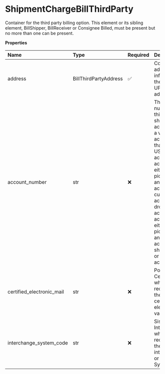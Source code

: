 # ShipmentChargeBillThirdParty

Container for the third party billing option. This element or its sibling element, BillShipper, BillReceiver or Consignee Billed, must be present but no more than one can be present.

**Properties**

| Name                      | Type                  | Required | Description                                                                                                                                                                                                                                                                                                                                                                                                         |
| :------------------------ | :-------------------- | :------- | :------------------------------------------------------------------------------------------------------------------------------------------------------------------------------------------------------------------------------------------------------------------------------------------------------------------------------------------------------------------------------------------------------------------ |
| address                   | BillThirdPartyAddress | ✅       | Container for additional information for the third party UPS accounts address.                                                                                                                                                                                                                                                                                                                                      |
| account_number            | str                   | ❌       | The UPS account number of the third party shipper. The account must be a valid UPS account number that is active. For US, PR and CA accounts, the account must be either a daily pickup account, an occasional account, or a customer B.I.N account, or a drop shipper account. All other accounts must be either a daily pickup account, an occasional account, a drop shipper account, or a non-shipping account. |
| certified_electronic_mail | str                   | ❌       | Posta Elettronica Certificata (PEC) which is the recipient code for the customers certified electronic mail value.                                                                                                                                                                                                                                                                                                  |
| interchange_system_code   | str                   | ❌       | Sistema Di Interscambio(SDI) which is the recipient code for the customer's interchange value or Interchange System Code                                                                                                                                                                                                                                                                                            |

<!-- This file was generated by liblab | https://liblab.com/ -->
